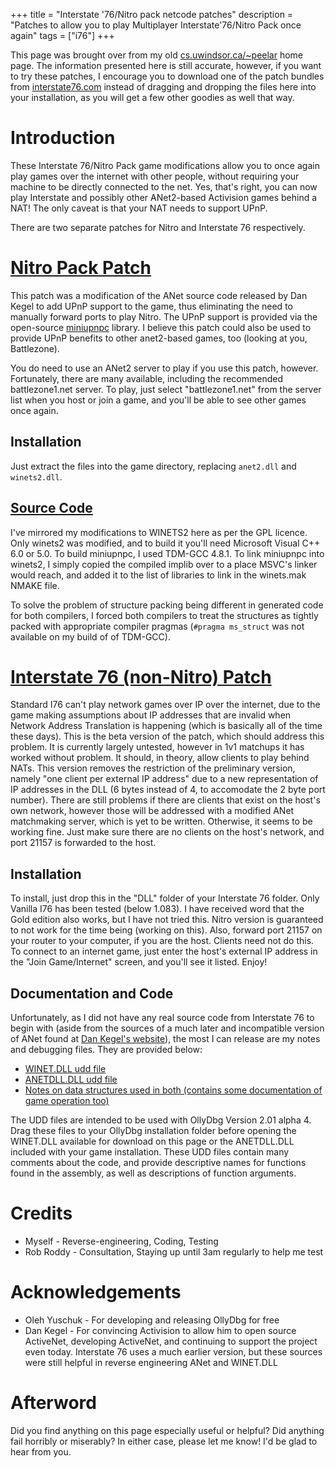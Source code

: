 +++
title = "Interstate '76/Nitro pack netcode patches"
description = "Patches to allow you to play Multiplayer Interstate'76/Nitro Pack once again"
tags = ["i76"]
+++

This page was brought over from my old [cs.uwindsor.ca/~peelar](https://cs.uwindsor.ca/~peelar) home page.
The information presented here is still accurate, however, if you want to try these patches,
I encourage you to download one of the patch bundles from [interstate76.com](http://interstate76.com)
instead of dragging and dropping the files here into your installation, as you will get a few other
goodies as well that way.

# Introduction
These Interstate 76/Nitro Pack game modifications allow you to once again
play games over the internet with other people, without requiring
your machine to be directly connected to the net.  Yes, that's right,
you can now play Interstate and possibly other ANet2-based Activision
games behind a NAT!  The only caveat is that your NAT needs to support UPnP.

There are two separate patches for Nitro and Interstate 76 respectively.

# [Nitro Pack Patch](https://peelar.myweb.cs.uwindsor.ca/winets2_v3.zip)

This patch was a modification of the ANet source code released by Dan Kegel to add UPnP support to the game, thus
eliminating the need to manually forward ports to play Nitro.  The UPnP support is provided via the
open-source [miniupnpc](https://github.com/miniupnp/miniupnp) library.  I believe this patch
could also be used to provide UPnP benefits to other anet2-based games, too (looking at you, Battlezone).

You do need to use an ANet2 server to play if you use this patch, however.  Fortunately, there are many
available, including the recommended battlezone1.net server.  To play, just select "battlezone1.net"
from the server list when you host or join a game, and you'll be able to see other games once again.

## Installation
Just extract the files into the game directory, replacing `anet2.dll` and `winets2.dll`.

## [Source Code](https://peelar.myweb.cs.uwindsor.ca/anet-0.10-upnp.zip)

I've mirrored my modifications to WINETS2 here as per the GPL licence.  Only winets2 was modified, and to
build it you'll need Microsoft Visual C++ 6.0 or 5.0.  To build miniupnpc, I used TDM-GCC 4.8.1.
To link miniupnpc into winets2, I simply copied the compiled implib over to a place MSVC's linker would reach,
and added it to the list of libraries to link in the winets.mak NMAKE file.

To solve
the problem of structure packing being different in generated code for both compilers, I forced both compilers to
treat the structures as tightly packed with appropriate compiler pragmas (`#pragma ms_struct` was not available on my 
build of of TDM-GCC).

# [Interstate 76 (non-Nitro) Patch](https://peelar.myweb.cs.uwindsor.ca/WINET.DLL)

Standard I76 can't play network games over IP over the internet, due to
the game making assumptions about IP addresses that are invalid when
Network Address Translation is happening (which is basically all of the 
time these days).  This is the beta version of the patch, which
should address this problem.  It is currently largely untested, however
in 1v1 matchups it has worked without problem.  It should, in theory,
allow clients to play behind NATs.  This version removes the restriction
of the preliminary version, namely "one client per external IP address"
due to a new representation of IP addresses in the DLL (6 bytes instead
of 4, to accomodate the 2 byte port number).  There are still problems
if there are clients that exist on the host's own network, however
those will be addressed with a modified ANet matchmaking server, which
is yet to be written.  Otherwise, it seems to be working fine.  Just
make sure there are no clients on the host's network, and port 21157
is forwarded to the host.

## Installation

To install, just drop this in the "DLL" folder of your Interstate 76 folder.
Only Vanilla I76 has been tested (below 1.083).  I have received word that
the Gold edition also works, but I have not tried this.  Nitro version is
guaranteed to not work for the time being (working on this).
Also, forward port 21157 on your router to your computer, if you are the host.
Clients need not do this.
To connect to an internet game, just enter the host's
external IP address in the "Join Game/Internet" screen, and you'll see
it listed. Enjoy!

## Documentation and Code

Unfortunately, as I did not have any real source code from Interstate 76
to begin with (aside from the sources of a much later and incompatible
version of ANet found at [Dan Kegel's website](http://kegel.com/anet)),
the most I can release are my notes and debugging files.  They are provided below:

* [WINET.DLL udd file](https://peelar.myweb.cs.uwindsor.ca/Winet.udd)
* [ANETDLL.DLL udd file](https://peelar.myweb.cs.uwindsor.ca/anetdll.udd)
* [Notes on data structures used in both (contains some documentation of game operation too)](https://peelar.myweb.cs.uwindsor.ca/blerh.txt)

The UDD files are intended to be used with OllyDbg Version 2.01 alpha 4.
Drag these files to your OllyDbg installation folder before opening
the WINET.DLL available for download on this page or the ANETDLL.DLL
included with your game installation.  These UDD files contain
many comments about the code, and provide descriptive names for
functions found in the assembly, as well as descriptions of function
arguments.

# Credits
 * Myself - Reverse-engineering, Coding, Testing
 * Rob Roddy - Consultation, Staying up until 3am regularly to help me test

# Acknowledgements

* Oleh Yuschuk - For developing and releasing OllyDbg for free
* Dan Kegel - For convincing Activision to allow him to open source
    ActiveNet, developing ActiveNet, and continuing to support the project 
    even today.  Interstate 76 uses a much earlier version, but these 
    sources were still helpful in reverse engineering ANet and WINET.DLL

# Afterword

Did you find anything on this page especially useful or helpful?  Did
anything fail horribly or miserably?  In either case, please let me
know!  I'd be glad to hear from you.
			
